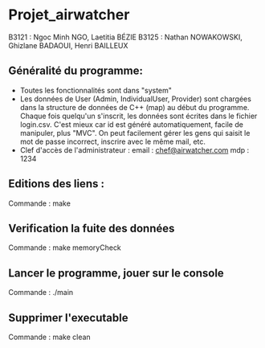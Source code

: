 # Projet_airwatcher
B3121 : Ngoc Minh NGO, Laetitia BÉZIE
B3125 : Nathan NOWAKOWSKI, Ghizlane BADAOUI, Henri BAILLEUX

## Généralité du programme:
- Toutes les fonctionnalités sont dans "system"
- Les données de User (Admin, IndividualUser, Provider) sont chargées dans la structure de données de C++ (map) au début du programme.
Chaque fois quelqu'un s'inscrit, les données sont écrites dans le fichier login.csv. C'est mieux car id est généré automatiquement,
facile de manipuler, plus "MVC". On peut facilement gérer les gens qui saisit le mot de passe incorrect, inscrire avec le même mail, etc.
- Clef d'accès de l'administrateur :
      email : chef@airwatcher.com
      mdp : 1234

## Editions des liens :
Commande : make

## Verification la fuite des données 
Commande : make memoryCheck

## Lancer le programme, jouer sur le console
Commande : ./main

## Supprimer l'executable
Commande : make clean
